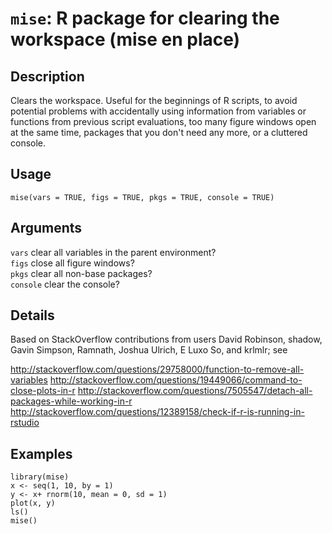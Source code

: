 # `mise`: R package for clearing the workspace (mise en place)

## Description

Clears the workspace. Useful for the beginnings of R scripts, to avoid potential problems with accidentally using information from variables or functions from previous script evaluations, too many figure windows open at the same time, packages that you don't need any more, or a cluttered console.

## Usage

`mise(vars = TRUE, figs = TRUE, pkgs = TRUE, console = TRUE)`

## Arguments

`vars`	clear all variables in the parent environment?  
`figs`	close all figure windows?  
`pkgs`	clear all non-base packages?  
`console`	clear the console?  

## Details

Based on StackOverflow contributions from users David Robinson, shadow, Gavin Simpson, Ramnath, Joshua Ulrich, E Luxo So, and krlmlr; see  

http://stackoverflow.com/questions/29758000/function-to-remove-all-variables   http://stackoverflow.com/questions/19449066/command-to-close-plots-in-r   http://stackoverflow.com/questions/7505547/detach-all-packages-while-working-in-r   http://stackoverflow.com/questions/12389158/check-if-r-is-running-in-rstudio  

## Examples

```
library(mise)
x <- seq(1, 10, by = 1)
y <- x+ rnorm(10, mean = 0, sd = 1)
plot(x, y)
ls()
mise()
```
